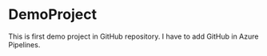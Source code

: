 # DemoProject
This is first demo project in GitHub repository.
I have to add GitHub in Azure Pipelines.
